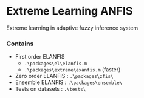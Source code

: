 # Extreme Learning ANFIS

Extreme learning in adaptive fuzzy inference system

### Contains

- First order ELANFIS
  - `.\packages\el\elanfis.m`
  - `.\packages\extreme\exanfis.m` (faster)
- Zero order ELANFIS : `.\packages\zfis\`
- Ensemble ELANFIS : `.\packages\ensemble\`
- Tests on datasets : `.\tests\`
